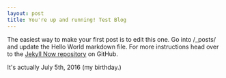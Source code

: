 ```yaml
---
layout: post
title: You're up and running! Test Blog
---
```



The easiest way to make your first post is to edit this one. Go into /_posts/ and update the Hello World markdown file. For more instructions head over to the [Jekyll Now repository](https://github.com/DDIS92/DDIS92.github.io) on GitHub.

It's actually July 5th, 2016 (my birthday.)
